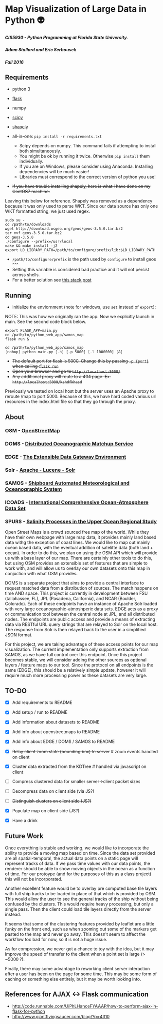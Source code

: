 # Map Visualization of Large Data in Python :alien:

##### CIS5930 - Python Programming at Florida State University.
##### Adam Stallard and Eric Serbousek
##### Fall 2016


## Requirements
* python 3
* [flask](http://flask.pocoo.org/)
* [numpy](http://www.numpy.org/)
* [scipy](https://www.scipy.org/install.html)
* ~~[shapely](https://pypi.python.org/pypi/Shapely/)~~
* all-in-one: ```pip install -r requirements.txt```
  * Scipy depends on numpy. This command fails if attempting to install both simultaneously.
  * You might be ok by running it twice. Otherwise `pip install` them individually.
  * If you are on Windows, please consider using Anaconda. Installing dependencies will be much easier!
  * Libraries must correspond to the correct version of python you use!

* ~~If you have trouble installing shapely, here is what I have done on my CentOS7 machine:~~

Leaving this below for reference. Shapely was removed as a dependency because it was only used to parse WKT.
Since our data source has only one WKT formatted string, we just used regex.

```shell
sudo su -  
cd /path/to/downloads  
wget http://download.osgeo.org/geos/geos-3.5.0.tar.bz2  
tar xvf geos-3.5.0.tar.bz2  
cd geos-3.5.0  
./configure --prefix=/usr/local  
make && make install -j2  
export LD_LIBRARY_PATH=/path/to/configure/prefix/lib:$LD_LIBRARY_PATH  
```
* `/path/to/configure/prefix` is the path used by `configure` to install geos ^^^  
* Setting this variable is considered bad practice and it will not persist across shells.  
* For a better solution see [this stack post](http://stackoverflow.com/questions/1099981/why-cant-python-find-shared-objects-that-are-in-directories-in-sys-path/1100297#1100297)


## Running
* Initialize the enviornment (note for windows, use `set` instead of `export`):

NOTE: This was how we originally ran the app. Now we explicitly launch in main. See the second code block below.
```shell
export FLASK_APP=main.py  
cd /path/to/python_web_app/samos_map  
flask run &
```
```shell
cd /path/to/python_web_app/samos_map  
[nohup] python main.py [-h] [-p 5000] [-l 1000000] [&]
```


* ~~The default port for flask is 5000. Change this by passing `-p {port}` when calling `flask run`~~
* ~~Open your browser and go to `http://localhost:5000/`~~
* ~~Any additional proxy will route to a 404 page. Ex: `http://localhost:5000/kshdfkhasd`~~

Previously we tested on local host but the server uses an Apache proxy to reroute /map to port 5000.
Because of this, we have hard coded various url resources in the index.html file so that they go through the proxy.

## About
### OSM - [OpenStreetMap](https://www.openstreetmap.org/)
### DOMS - [Distributed Oceanographic Matchup Service](https://doms.jpl.nasa.gov/)
### EDGE - [The Extensible Data Gateway Environment](https://github.com/dataplumber/edge)
### Solr - [Apache - Lucene - Solr](https://doms.jpl.nasa.gov/)
### SAMOS - [Shipboard Automated Meteorological and Oceanographic System](http://samos.coaps.fsu.edu/html/)
### ICOADS - [International Comprehensive Ocean-Atmosphere Data Set](http://icoads.noaa.gov/)
### SPURS - [Salinity Processes in the Upper Ocean Regional Study](http://spurs.jpl.nasa.gov/)

Open Street Maps is a crowd sourced free map of the world. While they have their own webpage with large map data, it provides mainly land based data withg the exception of coast lines. We would like to map out mainly ocean based data, with the eventual addition of satelitte data (both land + ocean). In order to do this, we plan on using the OSM API which will provide us with a base layer of our map. There are certainly other tools to do this, but using OSM provides an extensible set of features that are simple to work with, and will allow us to overlay our own datasets onto this map in conjuction with what OSM provides.

DOMS is a separate project that aims to provide a central interface to request matched data from a distribution of sources. The match happens on time AND space. This project is currently in development between FSU (tallahassee, FL), JPL (Pasadena, California), and NCAR (Boulder, Colorado). Each of these endpoints have an instance of Apache Solr loaded with very large oceanographic-atmoshperic data sets. EDGE acts as a proxy or communication tool between the central node at JPL, and all distributed nodes. The endpoints are public access and provide a means of extracting data via RESTful URL query strings that are relayed to Solr on the local host. The response from Solr is then relayed back to the user in a simplified JSON format.

For this project, we are taking advantage of these access points for our map visualization. The current implementation only supports extraction from SAMOS, as we have full control over this endpoint. Once this project becomes stable, we will consider adding the other sources as optional layers / feature maps to our tool. Since the protocol on all endpoints is the same (EDGE), this should be a relatively simple update, however it will require much more processing power as these datasets are very large.


## TO-DO
- [x] Add requirements to README
- [x] Add setup / run to README
- [x] Add information about datasets to README
- [x] Add info about openstreetmaps to README
- [x] Add info about EDGE / DOMS / SAMOS to README
- [x] ~~Relay client zoom state (bounding box) to server~~ # zoom events handled on client
- [x] Cluster data extracted from the KDTree # handled via javascript on client
- [ ] Compress clustered data for smaller server->client packet sizes
- [ ] Decompress data on client side (via JS?)
- [ ] ~~Distinguish clusters on client side (JS?)~~
- [x] Populate map on client side (JS?)
- [x] Have a drink


## Future Work
Once everything is stable and working, we would like to incorporate the ability to provide a moving map based on time. Since the data set provided are all spatial-temporal, the actual data points on a static page will represent tracks of data. If we pass time values with our data points, the renderer should be able to show moving objects in the ocean as a function of time. For our protoype (and for the purposes of this as a class project) this will not be incorporated.

Another excellent feature would be to overlay pre computed base tile layers with full ship tracks to be loaded in place of that which is provided by OSM. This would allow the user to see the general tracks of the ship without being confused by the clusters. This would require heavy processing, but only a single pass. Then the client could load tile layers directly from the server instead.

It seems that some of the clustering features provided by leaflet are a little funky on the front end, such as when zooming out some of the markers get pasted to the map and never go away. This doesn't seem to affect the workflow too bad for now, so it is not a huge issue.

As for compression, we never got a chance to toy with the idea, but it may improve the speed of transfer to the client when a point set is large (> ~5000 ?).

Finally, there may some advantage to reworking client server interaction after a user has been on the page for some time. This may be some form of caching or something else entirely, but it may be worth looking into.


## References for AJAX <-> Flask communication
* http://code.runnable.com/UiPhLHanceFYAAAP/how-to-perform-ajax-in-flask-for-python
* http://www.giantflyingsaucer.com/blog/?p=4310
